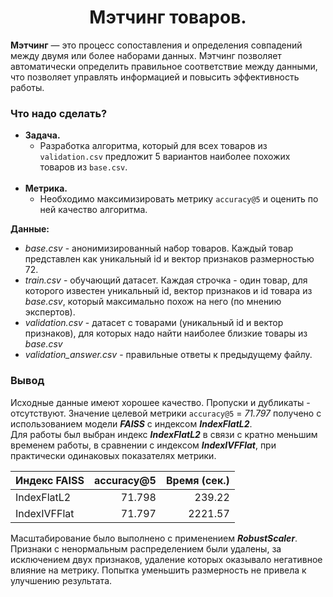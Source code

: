 <center>

# Мэтчинг товаров.
</center>

**Мэтчинг** — это процесс сопоставления и определения совпадений между двумя или более наборами данных. Мэтчинг 
позволяет автоматически определить правильное соответствие между данными, что позволяет управлять информацией и 
повысить эффективность работы.


### Что надо сделать?

- **Задача.**
    - Разработка алгоритма, который для всех товаров из `validation.csv` предложит 5 вариантов наиболее 
  похожих товаров из `base.csv`.
      <br><br>
- **Метрика.**
    - Необходимо максимизировать метрику `accuracy@5` и оценить по ней качество алгоритма.


**Данные:**

- *base.csv* - анонимизированный набор товаров. Каждый товар представлен как уникальный id и вектор признаков 
размерностью 72.
- *train.csv* - обучающий датасет. Каждая строчка - один товар, для которого известен уникальный id, 
вектор признаков и id товара из *base.csv*, который максимально похож на него (по мнению экспертов).
- *validation.csv* - датасет с товарами (уникальный id и вектор признаков), для которых надо найти наиболее 
близкие товары из *base.csv*
- *validation_answer.csv* - правильные ответы к предыдущему файлу.


### Вывод

Исходные данные имеют хорошее качество. 
Пропуски и дубликаты - отсутствуют. 
Значение целевой метрики `accuracy@5` = *71.797* получено с использованием модели ***FAISS*** с индексом 
***IndexFlatL2***.<br> 
Для работы был выбран индекс ***IndexFlatL2*** в связи с кратно меньшим временем работы, 
в сравнении с индексом ***IndexIVFFlat***, при практически одинаковых показателях метрики. 

| Индекс FAISS  | accuracy@5 | Время (сек.) |
|:--------------|-----------:|-------------:|
| IndexFlatL2   |     71.798 |       239.22 |
| IndexIVFFlat  |     71.797 |      2221.57 |

Масштабирование было выполнено с применением ***RobustScaler***.<br>
Признаки с ненормальным распределением были удалены, за исключением двух признаков, удаление которых оказывало негативное влияние на метрику.
Попытка уменьшить размерность не привела к улучшению результата.

